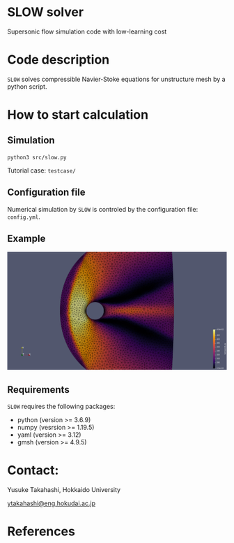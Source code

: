 # SLOW solver
Supersonic flow simulation code with low-learning cost


# Code description

`SLOW` solves compressible Navier-Stoke equations for unstructure mesh by a python script.


# How to start calculation

## Simulation

```console
python3 src/slow.py
```

Tutorial case: `testcase/`


## Configuration file

Numerical simulation by `SLOW` is controled by the configuration file: `config.yml`.

## Example

![Temperature distribution around sphere at supersonic flow.\label{fig:temperature}](figure/sphere.1000.png)

## Requirements

`SLOW` requires the following packages:
- python (version >= 3.6.9)
- numpy (vesrsion >= 1.19.5)
- yaml (version >= 3.12)
- gmsh (version >= 4.9.5)


# Contact:

Yusuke Takahashi, Hokkaido University

ytakahashi@eng.hokudai.ac.jp


# References
